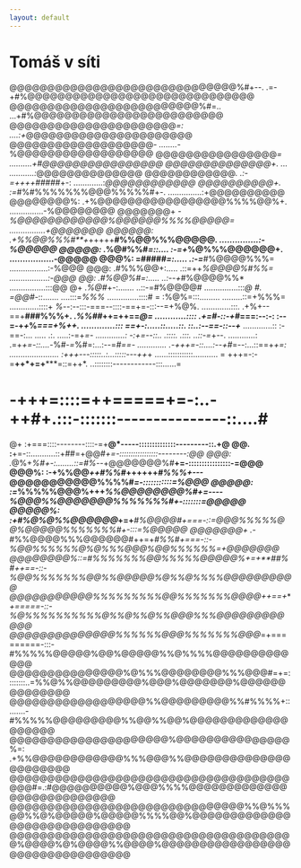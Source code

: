 ```yaml
---
layout: default
---
```


# Tomáš v síti

@@@@@@@@@@@@@@@@@@@@@@@@@@@@@@%#+--.                  .=-+#%@@@@@@@@@@@@@@@@@@@@@@@@@@@@@@
@@@@@@@@@@@@@@@@@@@@@@@@@%#=..                             ...+#%@@@@@@@@@@@@@@@@@@@@@@@@@
@@@@@@@@@@@@@@@@@@@@@@*=:                                    ....:+*@@@@@@@@@@@@@@@@@@@@@@
@@@@@@@@@@@@@@@@@@@*-                                        ........-*%@@@@@@@@@@@@@@@@@@
@@@@@@@@@@@@@@@@*=                                            ..........+#@@@@@@@@@@@@@@@@
@@@@@@@@@@@@@@+.                          ...                  ...........:*@@@@@@@@@@@@@@
@@@@@@@@@@@@*.                   .:-=++++#####*+-:             .............:*@@@@@@@@@@@@
@@@@@@@@@@+.                  :=*#%#%%%%%%%@@@%%%%%#+-.        ...............:+@@@@@@@@@@
@@@@@@@@%:                  .+%@@@@@@@@@@@@@@@@@%%%%@@%+.        ...............-%@@@@@@@@
@@@@@@@+                  -*%@@@@@@@@@@@@%@@@@@@%%%%@@@@@=        ................+@@@@@@@
@@@@@@:                 .+%%@@%%%#**+*+++++**#%%@@%%%@@@@@*.       ...............:-%@@@@@
@@@@@:                 .*%@#%%#*=::....    :-=+*%@%%%@@@@@@+.      .................-@@@@@
@@@%:                  =#####*=:.....       .:-=***#%@@@@%%%=      .................:-%@@@
@@@:                  .#%%%@@+:.....         .::=++*%@@@@%#%%=      .................:-@@@
@@:                   .#%@@%#=:.....          ..:--+*#%@@@@%%*       ................:::@@
@+                    .*%@#*+-:.......           ..::-=#%@@@@#        ...............:::*@
#.                     =@@#*-::.......           ....:::=*%%%*         ..............::::#
=                      :%@%=:::.........     .........::=+%%%=          .............::::+
                        *%*--:--:::-===--::::-==+=-:::--=+%@%.           .............:::.
                       .+%+--==+**###%%%+.  .*%%##*++=++==*@=             ............::::
                      .+=#-::-+#*===:--:-:  :--=-+*+*%*===+%++.           .............:::
                       ==+-:.....::.....::. ::..:--==-::--+***             .............::
                       :-==-:...      ..... .:.   .....:-=+*=-              .............:
                        -:+=--::..   .::::. .:::.  ..::-=*+--.               ............:
                        .=+*+=-::....-*%#*-=*%#=:...:--=*#==-                .............
                         .-+++=-::....:--+#*=--:...::==+*+=:        ......................
                           :+++---:::::..:...:::::---++*+     ......:::::::::::...........
=                           +++=-:-=**++*+=+*****=::=++*. ..::::::::------------:::......=
#                           -+++=::::=++=====+=-:..-++#+.:::-:::::::---------------::....#
@+                           :+===::::--------::::-=+**@*-----::::::::::::::---------::.+@
@@.                          :**+=-::...........::+##=+@@#*+=-:::::::::::::::::--------:@@
@@@:                       .*@%+*%#+-:........::=#%*--+@@@@@@@%#**+=-::::::::::::::::-=@@@
@@@%:                   :-+%%@@*++#%%#*++++++*#%%%+---*@@@@@@@@@@@%%%%#*=-:::::::::::=%@@@
@@@@@:              :=*%%%%%@@@%+++*%%@@@@@@@@%#+=----%@@@%%@@@@@@@%%%%%%%#+-:::::::=@@@@@
@@@@@%:          :+#%@%@%%@@@@@@*+=+***#%@@@@#+===-::=@@@%%%%%@@%@@@@@%%%%%%%#+-:::=%@@@@@
@@@@@@@+     .-*#%%@@@@%%%@@@@@@#++=+****#%%#+===-::-%@@%%%%%%@%@%%%@@@%@@%%%%%%*=+@@@@@@@
@@@@@@@@%::=#%%%%%%%@@%%%%%@@@@@%*+=+**##%#*++==-::-%@@%%%%%%%@@%%@@@@@%@%%@%%%%@@@@@@@@@@
@@@@@@@@@@@%%%%%%%%%@@%%%%%%%@@@@++==+***+=====-::-%@%%%%%%%%%%@%%@%%@%%@@@%%%@@@@@@@@@@@@
@@@@@@@@@@@@@@%%%%%%@@@%%%%%%%@@@*=+=========-:::-#%%%%%@@@@@%@@%@@@@@%%@%%%%@@@@@@@@@@@@@
@@@@@@@@@@@@@@@%@%%%@@@@@@@@%%%@@@#=+=::::::::..=%%@%%@@@@@@@@@%@@@%@@@@@@@%@@@@@@@@@@@@@@
@@@@@@@@@@@@@@@@@@%%@@@@@@@@@%%#%%%%+::.......-#%%%%%@@@@@@@@@%%@@%%@@%@@@@@@@@@@@@@@@@@@@
@@@@@@@@@@@@@@@@@@@@@%@@@@@@@@@@@@@@@%=:    .+%%@@@@@@@@@@@@%%%@@@%%@@@@@@@@@@@@@@@@@@@@@@
@@@@@@@@@@@@@@@@@@@@@@@@@@@@@@@@@@@@@@@@#=.:#@@@@@@@@@@%@@@%%%%@@@@@@@@@@@@@@@@@@@@@@@@@@@
@@@@@@@@@@@@@@@@@@@@@@@@@@@@@@@%%@%%%@@%%@%@@@@@%@@@@@%%%%@@%@@@@@@@@@@@@@@@@@@@@@@@@@@@@@
@@@@@@@@@@@@@@@@@@@@@@@@@@@@@@@@@@@@@@%@@@@%@%@@@@%%@@@@%@@@@@@@@@@@@@@@@@@@@@@@@@@@@@@@@@
